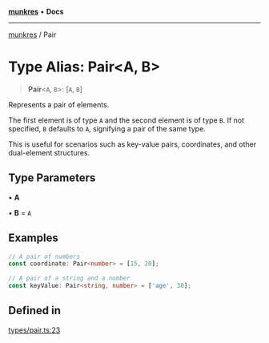 [**munkres**](../README.md) • **Docs**

***

[munkres](../globals.md) / Pair

# Type Alias: Pair\<A, B\>

> **Pair**\<`A`, `B`\>: [`A`, `B`]

Represents a pair of elements.

The first element is of type `A` and the second element is of type `B`.
If not specified, `B` defaults to `A`, signifying a pair of the same
type.

This is useful for scenarios such as key-value pairs, coordinates, and
other dual-element structures.

## Type Parameters

• **A**

• **B** = `A`

## Examples

```typescript
// A pair of numbers
const coordinate: Pair<number> = [15, 20];
```

```typescript
// A pair of a string and a number
const keyValue: Pair<string, number> = ['age', 30];
```

## Defined in

[types/pair.ts:23](https://github.com/havelessbemore/munkres/blob/eaf56415da666c8098716c88966089276f8d68fc/src/types/pair.ts#L23)
